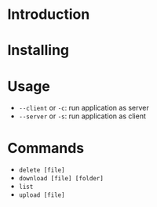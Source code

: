 # Introduction

# Installing

# Usage

+ `--client` or `-c`: run application as server
+ `--server` or `-s`: run application as client

# Commands

+ `delete [file]`
+ `download [file] [folder]`
+ `list`
+ `upload [file]`
